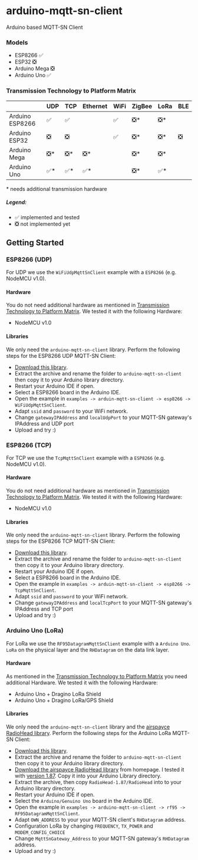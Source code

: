 # arduino-mqtt-sn-client
Arduino based MQTT-SN Client

### Models
 * ESP8266  &#x2705;
 * ESP32 &#x274E;
 * Arduino Mega &#x274E;
 * Arduino Uno &#x2705;

### Transmission Technology to Platform Matrix
|   	| UDP  	| TCP  	| Ethernet  	| WiFi  	| ZigBee  	| LoRa  	| BLE  	|
|---	|---	|---	|---	|---	|---	|---	|---	|
| Arduino ESP8266 	| &#x2705;  	| &#x2705;  	|         	| &#x2705;  	| &#x274E;\*  	| &#x274E;\*  	|       	|
| Arduino ESP32 	| &#x274E;  	| &#x274E;  	|         	| &#x2705;  	| &#x274E;\*  	| &#x274E;\*  	| &#x274E;	|
| Arduino Mega 	| &#x274E;\*  	| &#x274E;\*  	| &#x274E;\*  	|           	| &#x274E;\*  	| &#x274E;\*  	|         	|
| Arduino Uno 	| &#x2705;\*  	| &#x2705;\*  	| &#x2705;\*  	|           	| &#x274E;\*  	| &#x2705;\*  	|         	|

\* needs additional transmission hardware

##### Legend: 
* &#x2705; implemented and tested
* &#x274E; not implemented yet

## Getting Started

### ESP8266 (UDP)
For UDP we use the `WiFiUdpMqttSnClient` example with a `ESP8266` (e.g. NodeMCU v1.0).
#### Hardware
You do not need additional hardware as mentioned in [Transmission Technology to Platform Matrix](#transmission-technology-to-platform-matrix).
We tested it with the following Hardware:
 * NodeMCU v1.0
#### Libraries
We only need the `arduino-mqtt-sn-client` library.
Perform the following steps for the ESP8266 UDP MQTT-SN Client:
 * [Download this library](https://github.com/S3ler/arduino-mqtt-sn-client/archive/master.zip).
 * Extract the archive and rename the folder to `arduino-mqtt-sn-client` then copy it to your Arduino library directory.
 * Restart your Arduino IDE if open.
 * Select a ESP8266 board in the Arduino IDE.
 * Open the example in `examples -> arduin-mqtt-sn-client -> esp8266 -> WiFiUdpMqttSnClient`.
 * Adapt `ssid` and `password` to your WiFi network.
 * Change `gatewayIPAddress` and `localUdpPort` to your MQTT-SN gateway's IPAddress and UDP port
 * Upload and try :)
 
### ESP8266 (TCP)
For TCP we use the `TcpMqttSnClient` example with a `ESP8266` (e.g. NodeMCU v1.0).
#### Hardware
You do not need additional hardware as mentioned in [Transmission Technology to Platform Matrix](#transmission-technology-to-platform-matrix).
We tested it with the following Hardware:
 * NodeMCU v1.0
#### Libraries
We only need the `arduino-mqtt-sn-client` library.
Perform the following steps for the ESP8266 TCP MQTT-SN Client:
 * [Download this library](https://github.com/S3ler/arduino-mqtt-sn-client/archive/master.zip).
 * Extract the archive and rename the folder to `arduino-mqtt-sn-client` then copy it to your Arduino library directory.
 * Restart your Arduino IDE if open.
 * Select a ESP8266 board in the Arduino IDE.
 * Open the example in `examples -> arduin-mqtt-sn-client -> esp8266 -> TcpMqttSnClient`.
 * Adapt `ssid` and `password` to your WiFi network.
 * Change `gatewayIPAddress` and `localTcpPort` to your MQTT-SN gateway's IPAddress and TCP port
 * Upload and try :)

### Arduino Uno (LoRa)
For LoRa we use the `RF95DatagramMqttSnClient` example with a `Arduino Uno`. `LoRa` on the physical layer and the `RHDatagram` on the data link layer.
#### Hardware
As mentioned in the [Transmission Technology to Platform Matrix](#transmission-technology-to-platform-matrix) you need additional Hardware. We tested it with the following Hardware:
 * Arduino Uno + Dragino LoRa Shield
 * Arduino Uno + Dragino LoRa/GPS Shield
#### Libraries
We only need the `arduino-mqtt-sn-client` library and the [airspayce RadioHead library](https://www.airspayce.com/mikem/arduino/RadioHead/).
Perform the following steps for the Arduino LoRa MQTT-SN Client:
 * [Download this library](https://github.com/S3ler/arduino-mqtt-sn-client/archive/master.zip).
 * Extract the archive and rename the folder to `arduino-mqtt-sn-client` then copy it to your Arduino library directory.
 * [Download the airspayce RadioHead library](https://www.airspayce.com/mikem/arduino/RadioHead/) from homepage. I tested it with [version 1.87]( http://www.airspayce.com/mikem/arduino/RadioHead/RadioHead-1.87.zip). Copy it into your Arduino Library directory.
 * Extract the archive, then copy `RadioHead-1.87/RadioHead` into to your Arduino library directory.
 * Restart your Arduino IDE if open.
 * Select the `Arduino/Genuino Uno` board in the Arduino IDE.
 * Open the example in `examples -> arduino-mqtt-sn-client -> rf95 -> RF95DatagramMqttSnClient`.
 * Adapt `OWN_ADDRESS` to your your MQTT-SN client's `RHDatagram` address.
 * Configuration LoRa by changing `FREQUENCY`, `TX_POWER` and `MODEM_CONFIG_CHOICE`
 * Change `MqttSnGateway_Address` to your MQTT-SN gateway's `RHDatagram` address.
 * Upload and try :)
